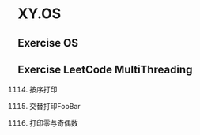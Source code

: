 # XY.OS

## Exercise OS 

## Exercise LeetCode MultiThreading 

1114. 按序打印 

1115. 交替打印FooBar

1116. 打印零与奇偶数
